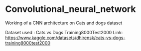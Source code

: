 # Convolutional_neural_network
Working of a CNN architecture on Cats and dogs dataset


Dataset used : 
Cats vs Dogs Training8000Test2000
Link: https://www.kaggle.com/datasets/dhirensk/cats-vs-dogs-training8000test2000
